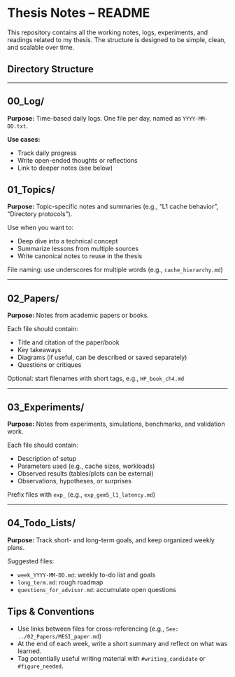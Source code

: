# Thesis Notes – README

This repository contains all the working notes, logs, experiments, and readings related to my thesis. The structure is designed to be simple, clean, and scalable over time.

## Directory Structure
---

## 00_Log/
**Purpose:** Time-based daily logs. One file per day, named as `YYYY-MM-DD.txt`.

**Use cases:**
- Track daily progress
- Write open-ended thoughts or reflections
- Link to deeper notes (see below)

## 01_Topics/
**Purpose:** Topic-specific notes and summaries (e.g., “L1 cache behavior”, “Directory protocols”).

Use when you want to:
- Deep dive into a technical concept
- Summarize lessons from multiple sources
- Write canonical notes to reuse in the thesis

File naming: use underscores for multiple words (e.g., `cache_hierarchy.md`)

---

## 02_Papers/
**Purpose:** Notes from academic papers or books.

Each file should contain:
- Title and citation of the paper/book
- Key takeaways
- Diagrams (if useful, can be described or saved separately)
- Questions or critiques

Optional: start filenames with short tags, e.g., `HP_book_ch4.md`

---

## 03_Experiments/
**Purpose:** Notes from experiments, simulations, benchmarks, and validation work.

Each file should contain:
- Description of setup
- Parameters used (e.g., cache sizes, workloads)
- Observed results (tables/plots can be external)
- Observations, hypotheses, or surprises

Prefix files with `exp_` (e.g., `exp_gem5_l1_latency.md`)

---

## 04_Todo_Lists/
**Purpose:** Track short- and long-term goals, and keep organized weekly plans.

Suggested files:
- `week_YYYY-MM-DD.md`: weekly to-do list and goals
- `long_term.md`: rough roadmap
- `questions_for_advisor.md`: accumulate open questions

## Tips & Conventions

- Use links between files for cross-referencing (e.g., `See: ../02_Papers/MESI_paper.md`)
- At the end of each week, write a short summary and reflect on what was learned.
- Tag potentially useful writing material with `#writing_candidate` or `#figure_needed`.
